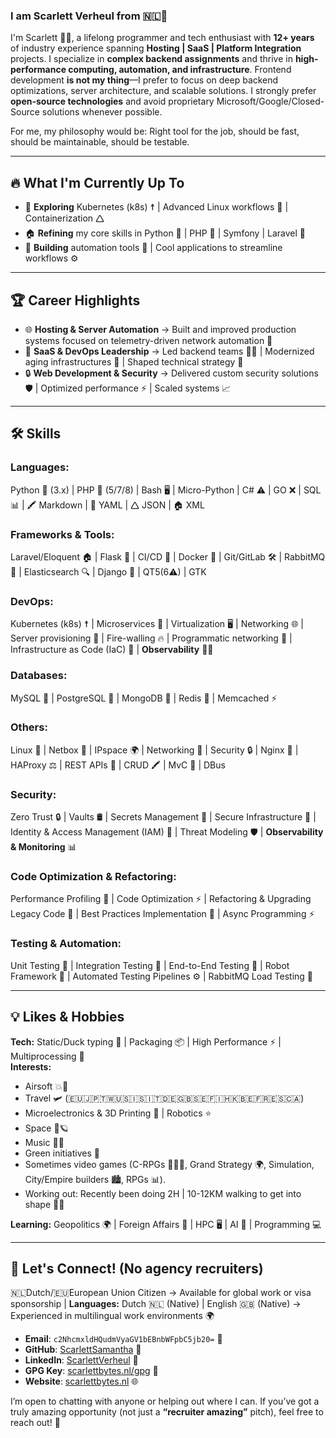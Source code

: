 ### I am Scarlett Verheul from 🇳🇱👋

I'm Scarlett 🧑‍💻, a lifelong programmer and tech enthusiast with **12+ years** of industry experience spanning **Hosting | SaaS | Platform Integration** projects. I specialize in **complex backend assignments** and thrive in **high-performance computing, automation, and infrastructure**. Frontend development **is not my thing**—I prefer to focus on deep backend optimizations, server architecture, and scalable solutions. I strongly prefer **open-source technologies** and avoid proprietary Microsoft/Google/Closed-Source solutions whenever possible.

For me, my philosophy would be: Right tool for the job, should be fast, should be maintainable, should be testable.

---

## 🔥 **What I'm Currently Up To**

- 🚀 **Exploring** Kubernetes (k8s) ☨️ | Advanced Linux workflows 🐧 | Containerization 🛆
- 🏠 **Refining** my core skills in Python 🐍 | PHP 🐘 | Symfony | Laravel 🎯
- 🤔 **Building** automation tools 🤖 | Cool applications to streamline workflows ⚙️

---

## 🏆 **Career Highlights**

- 🌐 **Hosting & Server Automation** → Built and improved production systems focused on telemetry-driven network automation 📱
- 🏅 **SaaS & DevOps Leadership** → Led backend teams 👨‍💻 | Modernized aging infrastructures 🏧 | Shaped technical strategy 🧬
- 🔒 **Web Development & Security** → Delivered custom security solutions 🛡 | Optimized performance ⚡ | Scaled systems 📈

---

## 🛠️ **Skills**

### **Languages:**

Python 🐍 (3.x) | PHP 🐘 (5/7/8) | Bash 🖥️ | Micro-Python | C# ⚠ | GO ❌ | SQL 📊 | 🖍️ Markdown | 📂 YAML | 🛆 JSON | 🏠 XML

### **Frameworks & Tools:**

Laravel/Eloquent 🏠 | Flask 🍶 | CI/CD 🔄 | Docker 🐳 | Git/GitLab 🛠️ | RabbitMQ 🐇 | Elasticsearch 🔍 | Django 🏩 | QT5(6⚠) | GTK

### **DevOps:**

Kubernetes (k8s) ☨️ | Microservices 🏣️ | Virtualization 🖥️ | Networking 🌐 | Server provisioning 🏧 | Fire-walling 🔥 | Programmatic networking 📱 | Infrastructure as Code (IaC) 📜 | **Observability** 🕵️‍♂️

### **Databases:**

MySQL 🐜 | PostgreSQL 🐘 | MongoDB 🎃 | Redis 🚀 | Memcached ⚡

### **Others:**

Linux 🐧 | Netbox 📂 | IPspace 🌍 | Networking 💪 | Security 🔒 | Nginx 🚦 | HAProxy ⚖️ | REST APIs 🔗 | CRUD 🖍️ | MvC 🏩 | DBus

### **Security:**

Zero Trust 🔒 | Vaults 🛢 | Secrets Management 🦯 | Secure Infrastructure 🏰 | Identity & Access Management (IAM) 🔑 | Threat Modeling 🛡 | **Observability & Monitoring** 📊

### **Code Optimization & Refactoring:**

Performance Profiling 🎯 | Code Optimization ⚡ | Refactoring & Upgrading Legacy Code 🏢 | Best Practices Implementation 🤔 | Async Programming ⚡

### **Testing & Automation:**

Unit Testing 🧪 | Integration Testing 🔗 | End-to-End Testing 📍 | Robot Framework 🤖 | Automated Testing Pipelines ⚙️ | RabbitMQ Load Testing 🐇

---

## 💡 **Likes & Hobbies**

**Tech:** Static/Duck typing 🦆 | Packaging 📦 | High Performance ⚡ | Multiprocessing 🔄\
**Interests:**

- Airsoft 💥🔫
- Travel 🛩 (🇪🇺🇯🇵🇹🇼🇺🇸🇮🇸🇮🇹🇩🇪🇬🇧🇸🇪🇫🇮🇭🇰🇧🇪🇫🇷🇪🇸🇨🇦)
- Microelectronics & 3D Printing 🤖 | Robotics ⭐
- Space 🚀🪐
- Music 🎵🎸
- Green initiatives 🌺
- Sometimes video games (C-RPGs 🧙🏻‍♀️, Grand Strategy 🌍, Simulation, City/Empire builders 🏙️, RPGs 📊).
- Working out: Recently been doing 2H | 10-12KM walking to get into shape 🏃‍♀️

**Learning:** Geopolitics 🌍 | Foreign Affairs 🏩 | HPC 🖥️ | AI 🤖 | Programming 💻

---

## 📎 **Let's Connect! (No agency recruiters)**

🇳🇱Dutch/🇪🇺European Union Citizen → Available for global work or visa sponsorship | **Languages:** Dutch 🇳🇱 (Native) | English 🇬🇧 (Native) → Experienced in multilingual work environments 🌍

- **Email**: `c2NhcmxldHQudmVyaGV1bEBnbWFpbC5jb20=` 🔏
- **GitHub**: [ScarlettSamantha](https://github.com/ScarlettSamantha) 🐙
- **LinkedIn**: [ScarlettVerheul](https://www.linkedin.com/in/ScarlettVerheul) 🔗
- **GPG Key**: [scarlettbytes.nl/gpg](https://scarlettbytes.nl/gpg) 🔑
- **Website**: [scarlettbytes.nl](https://scarlettbytes.nl) 🌐

I’m open to chatting with anyone or helping out where I can. If you’ve got a truly amazing opportunity (not just a **“recruiter amazing”** pitch), feel free to reach out! 🚀
